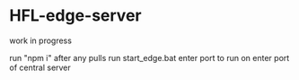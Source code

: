 # HFL-edge-server
work in progress 

run "npm i" after any pulls
run start_edge.bat
enter port to run on
enter port of central server
